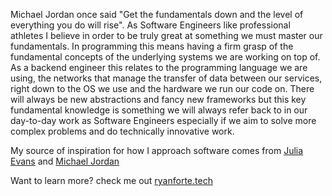 Michael Jordan once said "Get the fundamentals down and the level of everything you do will rise". As Software Engineers like professional athletes I believe in order to be truly great at something we must master our fundamentals. In programming this means having a firm grasp of the fundamental concepts of the underlying systems we are working on top of. As a backend engineer this relates to the programming language we are using, the networks that manage the transfer of data between our services, right down to the OS we use and the hardware we run our code on. There will always be new abstractions and fancy new frameworks but this key fundamental knowledge is something we will always refer back to in our day-to-day work as Software Engineers especially if we aim to solve more complex problems and do technically innovative work.

My source of inspiration for how I approach software comes from [Julia Evans](https://jvns.ca/about/) and [Michael Jordan](https://en.wikipedia.org/wiki/Michael_Jordan)

Want to learn more? check me out [ryanforte.tech](https://ryanforte.tech)
